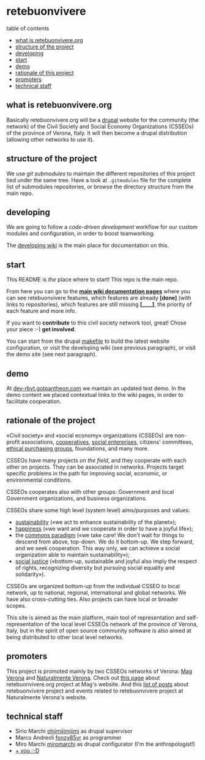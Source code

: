 retebuonvivere
==============
table of contents
* [what is retebuonvivere.org](https://github.com/fonzy85vr/retebuonvivere#what-is-retebuonvivereorg)
* [structure of the project](https://github.com/fonzy85vr/retebuonvivere#structure-of-the-project)
* [developing](https://github.com/fonzy85vr/retebuonvivere#developing)
* [start](https://github.com/fonzy85vr/retebuonvivere#start)
* [demo](https://github.com/fonzy85vr/retebuonvivere#demo)
* [rationale of this project](https://github.com/fonzy85vr/retebuonvivere#rationale-of-the-project)
* [promoters](https://github.com/fonzy85vr/retebuonvivere#promoters)
* [technical staff](https://github.com/fonzy85vr/retebuonvivere#technical-staff)

what is retebuonvivere.org
--------------------------
Basically retebuonvivere.org will be a [drupal][6] website for the community (the network) of the Civil Society and Social Economy Organizations (CSSEOs) of the province of Verona, Italy.
It will then become a drupal distribution (allowing other networks to use it).

structure of the project
------------------------
We use *git submodules* to maintain the different repositories of this project tied under the same tree.
Have a look at `.gitmodules` file for the complete list of submodules repositories, or browse the directory structure from the main repo.

developing
----------
We are going to follow a *code-driven development* workflow for our custom modules and configuration, in order to boost teamworking.

The [developing wiki][4] is the main place for documentation on this.

start
-----
This README is *the* place where to start! This repo is the main repo.

From here you can go to the **[main wiki documentation pages][9]** where you can see retebuonvivere features, which features are already **[done]** (with links to repositories), which features are still missing **[____]**, the priority of each feature and more info.

If you want to **contribute** to this civil society network tool, great! Chose your piece :-) **get involved**.

You can start from the drupal [makefile][5] to build the latest website configuration, or visit the developing wiki (see previous paragraph), or visit the demo site (see next paragraph).

demo
----
At [dev-rbvt.gotpantheon.com][24] we mantain an updated test demo. In the demo content we placed contextual links to the wiki pages, in order to facilitate cooperation.

rationale of the project
------------------------
«Civil society» and «social economy» organizations (CSSEOs) are non-profit associations, [cooperatives][23], [social enterprises][22], citizens' committees, [ethical purchasing groups][11], foundations, and many more.

CSSEOs have many projects *on the field*, and they cooperate with each other on projects. They can  be associated in networks. Projects target specific problems in the path for improving social, economic, or environmental conditions.

CSSEOs cooperates also with other groups: Government and local Government organizations, and business organizations. 

CSSEOs share some high level (system level) aims/purposes and values: 
* [sustainability][12] («we act to enhance sustainability of the planet»); 
* [happiness][13] («we want and we cooperate in order to have a joyful life»);
* the [commons paradigm][10] («we take care! We don't wait for things to descend from above, top-down. We do it bottom-up. We step forward, and we seek cooperation. This way only, we can achieve a social organization able to maintain sustainability»);
* [social justice][14] («bottom-up, sustainable and joyful also imply the respect of rights, recognizing diversity but pursuing social equality and solidarity»).

CSSEOs are organized bottom-up from the individual CSSEO to local network, up to national, regional, international and global networks. We have also cross-cutting ties. Also projects can have local or broader scopes.

This site is aimed as the main platform, main tool of representation and self-representation of the local level CSSEOs network of the province of Verona, Italy, but in the spirit of open source community software is also aimed at being distributed to other local level networks. 

promoters
---------
This project is promoted mainly by two CSSEOs networks of Verona: [Mag Verona][15] and [Naturalmente Verona][16]. 
Check out [this page][17] about retebuonvivere.org project at Mag's website.
And this [list of posts][18] about retebuonvivere project and events related to retebuonvivere project at Naturalmente Verona's website.

technical staff
---------------
* Sirio Marchi [ohjimijimijimi][19] as drupal supervisor
* Marco Andreoli [fonzy85vr][20] as programmer
* Miro Marchi [miromarchi][21] as drupal configurator (I'm the anthropologist!)
* [+ you :-D](https://github.com/fonzy85vr/retebuonvivere#start)


[1]: http://nuvole.org/blog/code-driven-development
[2]: http://nuvole.org/blog/2012/feb/07/hard-and-soft-configuration-drupal-distributions
[3]: http://nuvole.org/blog/2010/aug/24/features-based-development-workflow
[4]: https://github.com/miromarchi/rbv_profile/wiki
[5]: https://github.com/miromarchi/rbv_drupal_make
[6]: https://drupal.org/

[9]: https://github.com/fonzy85vr/retebuonvivere/wiki
[10]: https://en.wikipedia.org/wiki/Commons
[11]: https://en.wikipedia.org/wiki/Ethical_purchasing_groups
[12]: https://en.wikipedia.org/wiki/Sustainability
[13]: https://en.wikipedia.org/wiki/Happiness
[14]: https://en.wikipedia.org/wiki/Social_justice
[15]: http://www.magverona.it/
[16]: http://www.naturalmenteverona.org/
[17]: http://www.magverona.it/la-rete-del-buon-vivere-org/
[18]: http://www.naturalmenteverona.org/tag/portale-del-terzo-settore/
[19]: https://github.com/ohjimijimijimi
[20]: https://github.com/fonzy85vr
[21]: https://github.com/miromarchi
[22]: https://en.wikipedia.org/wiki/Social_entrepreneurship
[23]: https://en.wikipedia.org/wiki/Cooperative
[24]: http://dev-rbvt.gotpantheon.com/

